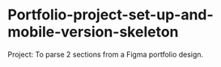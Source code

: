 # Portfolio-project-set-up-and-mobile-version-skeleton
Project: To parse 2 sections from a Figma portfolio design.
